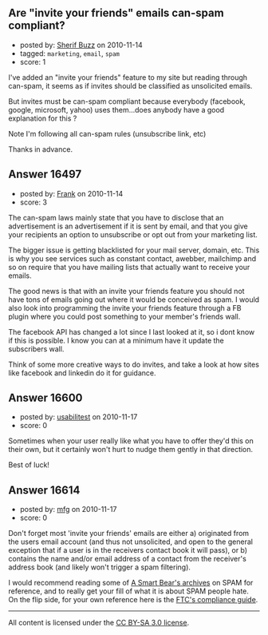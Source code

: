 ## Are "invite your friends" emails can-spam compliant?

- posted by: [Sherif Buzz](https://stackexchange.com/users/-1/4592-sherif-buzz) on 2010-11-14
- tagged: `marketing`, `email`, `spam`
- score: 1

I've added an "invite your friends" feature to my site but reading through can-spam, it seems as if invites should be classified as unsolicited emails. 

But invites must be can-spam compliant because everybody (facebook, google, microsoft, yahoo) uses them...does anybody have a good explanation for this ?

Note I'm following all can-spam rules (unsubscribe link, etc)

Thanks in advance.


## Answer 16497

- posted by: [Frank](https://stackexchange.com/users/-1/4858-frank) on 2010-11-14
- score: 3

The can-spam laws mainly state that you have to disclose that an advertisement is an advertisement if it is sent by email, and that you give your recipients an option to unsubscribe or opt out from your marketing list.

The bigger issue is getting blacklisted for your mail server, domain, etc.
This is why you see services such as constant contact, awebber, mailchimp and so on require that you have mailing lists that actually want to receive your emails.

The good news is that with an invite your friends feature you should not have tons of emails going out where it would be conceived as spam.  I would also look into programming the invite your friends feature through a FB plugin where you could post something to your member's friends wall. 

The facebook API has changed a lot since I last looked at it, so i dont know if this is possible.  I know you can at a minimum have it update the subscribers wall.

Think of some more creative ways to do invites, and take a look at how sites like facebook and linkedin do it for guidance.






## Answer 16600

- posted by: [usabilitest](https://stackexchange.com/users/-1/3024-usabilitest) on 2010-11-17
- score: 0

Sometimes when your user really like what you have to offer they'd this on their own, but it certainly won't hurt to nudge them gently in that direction.

Best of luck!


## Answer 16614

- posted by: [mfg](https://stackexchange.com/users/-1/4476-mfg) on 2010-11-17
- score: 0

<p>Don't forget most 'invite your friends' emails are either a) originated from the users email account (and thus not unsolicited, and open to the general exception that if a user is in the receivers contact book it will pass), or b) contains the name and/or email address of a contact from the receiver's address book (and likely won't trigger a spam filtering).</p>

<p>I would recommend reading some of <a href="http://blog.asmartbear.com/archives" rel="nofollow">A Smart Bear's archives</a> on SPAM for reference, and to really get your fill of what it is about SPAM people hate. On the flip side, for your own reference here is the <a href="http://business.ftc.gov/documents/bus61-can-spam-act-Compliance-Guide-for-Business" rel="nofollow">FTC's compliance guide</a>.</p>




---

All content is licensed under the [CC BY-SA 3.0 license](https://creativecommons.org/licenses/by-sa/3.0/).
